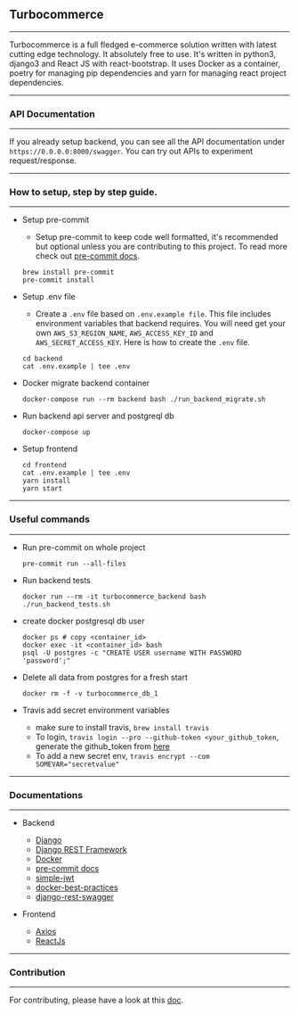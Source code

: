 ## Turbocommerce

---

Turbocommerce is a full fledged e-commerce solution written with latest cutting
edge technology. It absolutely free to use. It's written in python3, django3 and
React JS with react-bootstrap. It uses Docker as a container, poetry for managing
pip dependencies and yarn for managing react project dependencies.

---

### API Documentation

---

If you already setup backend, you can see all the API documentation under `https://0.0.0.0:8000/swagger`.
You can try out APIs to experiment request/response.

---

### How to setup, step by step guide.

---


- Setup pre-commit

    - Setup pre-commit to keep code well formatted, it's recommended but optional unless
you are contributing to this project. To read more check out [pre-commit docs](https://pre-commit.com/).

    ```
    brew install pre-commit
    pre-commit install
    ```


- Setup .env file
    - Create a `.env` file based on `.env.example file`. This file includes environment
variables that backend requires. You will need get your own `AWS_S3_REGION_NAME`,
`AWS_ACCESS_KEY_ID` and `AWS_SECRET_ACCESS_KEY`.
Here is how to create the `.env` file.
    ```
    cd backend
    cat .env.example | tee .env
    ```


- Docker migrate backend container
    ```
    docker-compose run --rm backend bash ./run_backend_migrate.sh
    ```


- Run backend api server and postgreql db
    ```
    docker-compose up
    ```


- Setup frontend
    ```
    cd frontend
    cat .env.example | tee .env
    yarn install
    yarn start
    ```

---

### Useful commands

---

- Run pre-commit on whole project
    ```
    pre-commit run --all-files
    ```

- Run backend tests
    ```
    docker run --rm -it turbocommerce_backend bash ./run_backend_tests.sh
    ```

- create docker postgresql db user
    ```
    docker ps # copy <container_id>
    docker exec -it <container_id> bash
    psql -U postgres -c "CREATE USER username WITH PASSWORD 'password';"
    ```

- Delete all data from postgres for a fresh start
    ```
    docker rm -f -v turbocommerce_db_1
    ```

- Travis add secret environment variables
    - make sure to install travis, `brew install travis`
    - To login, `travis login --pro --github-token <your_github_token`, generate the github_token from [here](https://github.com/settings/tokens)
    - To add a new secret env, `travis encrypt --com SOMEVAR="secretvalue"`

---

### Documentations

---

- Backend
    - [Django](https://www.djangoproject.com/)
    - [Django REST Framework](https://www.django-rest-framework.org/)
    - [Docker](https://docs.docker.com/reference/)
    - [pre-commit docs](https://pre-commit.com/)
    - [simple-jwt](https://django-rest-framework-simplejwt.readthedocs.io/en/latest/)
    - [docker-best-practices](https://docs.docker.com/develop/develop-images/dockerfile_best-practices/)
    - [django-rest-swagger](https://django-rest-swagger.readthedocs.io/en/latest/)

- Frontend
    - [Axios](https://github.com/axios/axios)
    - [ReactJs](https://reactjs.org/)

---

### Contribution

---

For contributing, please have a look at this
[doc](https://github.com/ashdaily/turbocommerce/blob/master/CONTRIBUTING.md).
